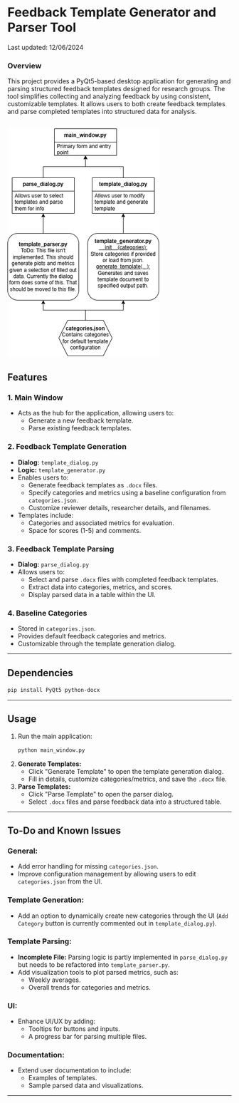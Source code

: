 # Feedback Template Generator and Parser Tool
Last updated: 12/06/2024

### Overview

This project provides a PyQt5-based desktop application for generating and parsing structured feedback templates designed for research groups. The tool simplifies collecting and analyzing feedback by using consistent, customizable templates. It allows users to both create feedback templates and parse completed templates into structured data for analysis.

![Flowchart](images/FeedbackFramework.png)
---

## Features

### 1. **Main Window**
   - Acts as the hub for the application, allowing users to:
     - Generate a new feedback template.
     - Parse existing feedback templates.

### 2. **Feedback Template Generation**
   - **Dialog:** `template_dialog.py`
   - **Logic:** `template_generator.py`
   - Enables users to:
     - Generate feedback templates as `.docx` files.
     - Specify categories and metrics using a baseline configuration from `categories.json`.
     - Customize reviewer details, researcher details, and filenames.
   - Templates include:
     - Categories and associated metrics for evaluation.
     - Space for scores (1-5) and comments.

### 3. **Feedback Template Parsing**
   - **Dialog:** `parse_dialog.py`
   - Allows users to:
     - Select and parse `.docx` files with completed feedback templates.
     - Extract data into categories, metrics, and scores.
     - Display parsed data in a table within the UI.

### 4. **Baseline Categories**
   - Stored in `categories.json`.
   - Provides default feedback categories and metrics.
   - Customizable through the template generation dialog.

---

## Dependencies

   ```bash
   pip install PyQt5 python-docx
   ```

---

## Usage

1. Run the main application:
   ```bash
   python main_window.py
   ```
2. **Generate Templates:**
   - Click "Generate Template" to open the template generation dialog.
   - Fill in details, customize categories/metrics, and save the `.docx` file.
3. **Parse Templates:**
   - Click "Parse Template" to open the parser dialog.
   - Select `.docx` files and parse feedback data into a structured table.

---

## To-Do and Known Issues

### **General:**
- Add error handling for missing `categories.json`.
- Improve configuration management by allowing users to edit `categories.json` from the UI.

### **Template Generation:**
- Add an option to dynamically create new categories through the UI (`Add Category` button is currently commented out in `template_dialog.py`).

### **Template Parsing:**
- **Incomplete File:** Parsing logic is partly implemented in `parse_dialog.py` but needs to be refactored into `template_parser.py`.
- Add visualization tools to plot parsed metrics, such as:
  - Weekly averages.
  - Overall trends for categories and metrics.

### **UI:**
- Enhance UI/UX by adding:
  - Tooltips for buttons and inputs.
  - A progress bar for parsing multiple files.

### **Documentation:**
- Extend user documentation to include:
  - Examples of templates.
  - Sample parsed data and visualizations.

---

